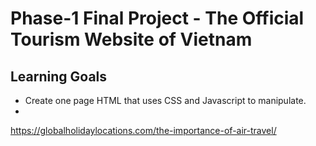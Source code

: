 # Phase-1 Final Project - The Official Tourism Website of Vietnam 

## Learning Goals
* Create one page HTML that uses CSS and Javascript to manipulate.
* 



https://globalholidaylocations.com/the-importance-of-air-travel/

